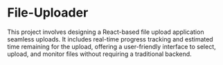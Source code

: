 # File-Uploader
This project involves designing a React-based file upload application seamless uploads. It includes real-time progress tracking and estimated time remaining for the upload, offering a user-friendly interface to select, upload, and monitor files without requiring a traditional backend.
